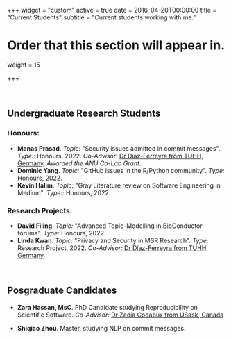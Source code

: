 +++
widget = "custom"
active = true
date = 2016-04-20T00:00:00
title = "Current Students"
subtitle = "Current students working with me."

# Order that this section will appear in.
weight = 15

+++






</br>

## Undergraduate Research Students

### Honours:

- **Manas Prasad**. _Topic:_ "Security issues admitted in commit messages". _Type:_: Honours, 2022. _Co-Advisor:_ [Dr Díaz-Ferreyra from TUHH, Germany](https://www.ndiaz-ferreyra.com). _Awarded the ANU Co-Lab Grant_.
- **Dominic Yang**. _Topic:_ "GitHub issues in the R/Python community". _Type:_ Honours, 2022.
- **Kevin Halim**. _Topic:_ "Gray Literature review on Software Engineering in Medium". _Type::_ Honours, 2022.



### Research Projects:

- **David Filing**. _Topic:_ "Advanced Topic-Modelling in BioConductor forums". _Type:_ Honours, 2022.
- **Linda Kwan**. _Topic:_ "Privacy and Security in MSR Research". _Type:_ Research Project, 2022. _Co-Advisor:_ [Dr Díaz-Ferreyra from TUHH, Germany](https://www.ndiaz-ferreyra.com).






</br>

## Posgraduate Candidates

- **Zara Hassan, MsC**. PhD Candidate studying Reproducibility on Scientific Software. _Co-Advisor:_ [Dr Zadia Codabux from USask, Canada](https://www.cs.usask.ca/faculty/zadiacodabux/index.html)

- **Shiqiao Zhou**. Master, studying NLP on commit messages.
